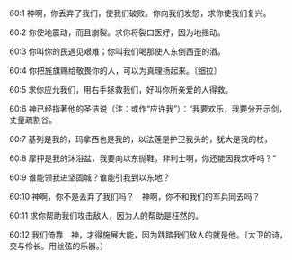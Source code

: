 <a id="1"></a>60:1  神啊，你丢弃了我们，使我们破败。你向我们发怒，求你使我们复兴。  

<a id="2"></a>60:2  你使地震动，而且崩裂。求你将裂口医好，因为地摇动。  

<a id="3"></a>60:3  你叫你的民遇见艰难；你叫我们喝那使人东倒西歪的酒。  

<a id="4"></a>60:4  你把旌旗赐给敬畏你的人，可以为真理扬起来。〔细拉〕  

<a id="5"></a>60:5  求你应允我们，用右手拯救我们，好叫你所亲爱的人得救。  

<a id="6"></a>60:6  神已经指著他的圣洁说（注：或作“应许我”）：“我要欢乐，我要分开示剑，丈量疏割谷。  

<a id="7"></a>60:7  基列是我的，玛拿西也是我的，以法莲是护卫我头的，犹大是我的杖，  

<a id="8"></a>60:8  摩押是我的沐浴盆，我要向以东抛鞋。非利士啊，你还能因我欢呼吗？”  

<a id="9"></a>60:9  谁能领我进坚固城？谁能引我到以东地？  

<a id="10"></a>60:10  神啊，你不是丢弃了我们吗？　神啊，你不和我们的军兵同去吗？  

<a id="11"></a>60:11  求你帮助我们攻击敌人，因为人的帮助是枉然的。  

<a id="12"></a>60:12  我们倚靠　神，才得施展大能，因为践踏我们敌人的就是他。〔大卫的诗，交与伶长。用丝弦的乐器。〕  
